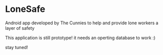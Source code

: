 # LoneSafe
Android app developed by The Cunnies to help and provide lone workers a layer of safety

This application is still prototype!
it needs an operting database to work :)

stay tuned!
